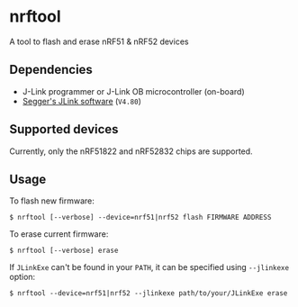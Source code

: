 nrftool
=======

A tool to flash and erase nRF51 & nRF52  devices

Dependencies
------------

* J-Link programmer or J-Link OB microcontroller (on-board)
* [Segger's JLink software](http://www.segger.com/jlink-software.html) (`V4.80`)

Supported devices
-----------------

Currently, only the nRF51822 and nRF52832 chips are supported.

Usage
-----

To flash new firmware:

	$ nrftool [--verbose] --device=nrf51|nrf52 flash FIRMWARE ADDRESS 

To erase current firmware:

	$ nrftool [--verbose] erase 

If `JLinkExe` can't be found in your `PATH`, it can be specified using `--jlinkexe` option:

	$ nrftool --device=nrf51|nrf52 --jlinkexe path/to/your/JLinkExe erase
